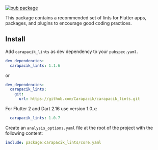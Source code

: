 [![pub package](https://img.shields.io/pub/v/carapacik_lints.svg)](https://pub.dev/packages/carapacik_lints)

This package contains a recommended set of lints for Flutter apps, packages, and plugins to encourage good coding practices.

## Install

Add `carapacik_lints` as dev dependency to your `pubspec.yaml`.
```yaml
dev_dependencies:
  carapacik_lints: 1.1.6
```
or
```yaml
dev_dependencies:
  carapacik_lints:
    git:
      url: https://github.com/Carapacik/carapacik_lints.git
```

For Flutter 2 and Dart 2.16 use version 1.0.x:
```yaml
  carapacik_lints: 1.0.7
```

Create an `analysis_options.yaml` file at the root of the project with the following content:

```yaml
include: package:carapacik_lints/core.yaml
```